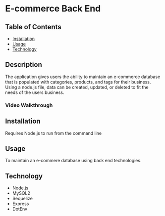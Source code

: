 # E-commerce Back End

## Table of Contents

- [Installation](#installation)
- [Usage](#usage)
- [Technology](#technology)

## Description

The application gives users the ability to maintain an e-commerce database that is populated with categories, products, and tags for their business.
Using a node.js file, data can be created, updated, or deleted to fit the needs of the users business.

### Video Walkthrough

## Installation

Requires Node.js to run from the command line

## Usage

To maintain an e-commere database using back end technologies.

## Technology

- Node.js
- MySQL2
- Sequelize
- Express
- DotEnv
